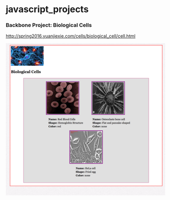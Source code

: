 # javascript_projects

<h3>Backbone Project: Biological Cells</h3>

http://spring2016.yuanjiexie.com/cells/biological_cell/cell.html

<img src="https://raw.githubusercontent.com/yx79/javascript_projects/master/Backbone/Screenshot.png" width=600>
